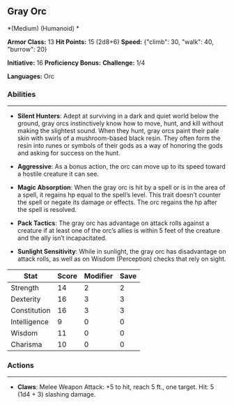 ## Gray Orc
*(Medium) (Humanoid) *

**Armor Class:** 13
**Hit Points:** 15 (2d8+6)
**Speed:** {"climb": 30, "walk": 40, "burrow": 20}

**Initiative:** 16
**Proficiency Bonus:**
**Challenge:** 1/4

**Languages:** Orc

### Abilities
 --- 
- **Silent Hunters**: Adept at surviving in a dark and quiet world below the ground, gray orcs instinctively know how to move, hunt, and kill without making the slightest sound. When they hunt, gray orcs paint their pale skin with swirls of a mushroom-based black resin. They often form the resin into runes or symbols of their gods as a way of honoring the gods and asking for success on the hunt.

- **Aggressive**: As a bonus action, the orc can move up to its speed toward a hostile creature it can see.

- **Magic Absorption**: When the gray orc is hit by a spell or is in the area of a spell, it regains hp equal to the spell’s level. This trait doesn’t counter the spell or negate its damage or effects. The orc regains the hp after the spell is resolved.

- **Pack Tactics**: The gray orc has advantage on attack rolls against a creature if at least one of the orc’s allies is within 5 feet of the creature and the ally isn’t incapacitated.

- **Sunlight Sensitivity**: While in sunlight, the gray orc has disadvantage on attack rolls, as well as on Wisdom (Perception) checks that rely on sight.



| Stat | Score | Modifier | Save |
| ---- | ---- | ---- | ---- |
| Strength | 14 | 2 | 2 |
| Dexterity | 16 | 3 | 3 |
| Constitution | 16 | 3 | 3 |
| Intelligence | 9 | 0 | 0 |
| Wisdom | 11 | 0 | 0 |
| Charisma | 10 | 0 | 0 |

### Actions
 --- 
- **Claws**: Melee Weapon Attack: +5 to hit, reach 5 ft., one target. Hit: 5 (1d4 + 3) slashing damage.

